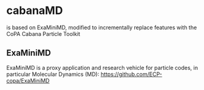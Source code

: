 # cabanaMD

is based on ExaMiniMD, modified to incrementally replace features with
the CoPA Cabana Particle Toolkit



## ExaMiniMD

ExaMiniMD is a proxy application and research vehicle for 
particle codes, in particular Molecular Dynamics (MD): 
https://github.com/ECP-copa/ExaMiniMD
